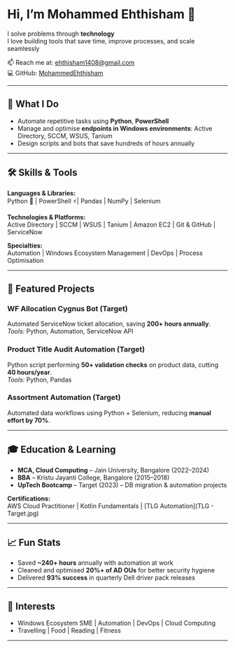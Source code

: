 # Hi, I’m Mohammed Ehthisham 👋

I solve problems through **technology**  
I love building tools that save time, improve processes, and scale seamlessly

📫 Reach me at: [ehthisham1408@gmail.com](mailto:ehthisham1408@gmail.com)  
💻 GitHub: [MohammedEhthisham](https://github.com/MohammedEhthisham)  

---

## 🌟 What I Do

- Automate repetitive tasks using **Python**, **PowerShell**
- Manage and optimise **endpoints in Windows environments**: Active Directory, SCCM, WSUS, Tanium
- Design scripts and bots that save hundreds of hours annually  

---

## 🛠 Skills & Tools

**Languages & Libraries:**  
Python 🐍 | PowerShell ⚡| Pandas | NumPy | Selenium  

**Technologies & Platforms:**  
Active Directory | SCCM | WSUS | Tanium | Amazon EC2 | Git & GitHub | ServiceNow  

**Specialties:**  
Automation | Windows Ecosystem Management | DevOps | Process Optimisation  

---

## 🚀 Featured Projects

### **WF Allocation Cygnus Bot (Target)**
Automated ServiceNow ticket allocation, saving **200+ hours annually**.  
*Tools:* Python, Automation, ServiceNow API

### **Product Title Audit Automation (Target)**
Python script performing **50+ validation checks** on product data, cutting **40 hours/year**.  
*Tools:* Python, Pandas  

### **Assortment Automation (Target)**
Automated data workflows using Python + Selenium, reducing **manual effort by 70%**.  

---

## 🎓 Education & Learning

- **MCA, Cloud Computing** – Jain University, Bangalore (2022–2024)  
- **BBA** – Kristu Jayanti College, Bangalore (2015–2018)  
- **UpTech Bootcamp** – Target (2023) – DB migration & automation projects  

**Certifications:**  
AWS Cloud Practitioner | Kotlin Fundamentals | [TLG Automation](TLG - Target.jpg)  

---

## 📈 Fun Stats

- Saved **~240+ hours** annually with automation at work  
- Cleaned and optimised **20%+ of AD OUs** for better security hygiene  
- Delivered **93% success** in quarterly Dell driver pack releases  

---

## 🌱 Interests

- Windows Ecosystem SME | Automation | DevOps | Cloud Computing  
- Travelling | Food | Reading | Fitness  

---

